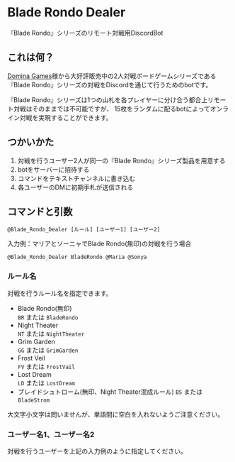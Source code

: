 # Blade Rondo Dealer
『Blade Rondo』シリーズのリモート対戦用DiscordBot

## これは何？
[Domina Games](https://www.dominagames.com/)様から大好評販売中の2人対戦ボードゲームシリーズである
『Blade Rondo』シリーズの対戦をDiscordを通じて行うためのbotです。

『Blade Rondo』シリーズは1つの山札を各プレイヤーに分け合う都合上リモート対戦はそのままでは不可能ですが、
15枚をランダムに配るbotによってオンライン対戦を実現することができます。


## つかいかた
1. 対戦を行うユーザー2人が同一の『Blade Rondo』シリーズ製品を用意する
1. botをサーバーに招待する
1. コマンドをテキストチャンネルに書き込む
1. 各ユーザーのDMに初期手札が送信される

## コマンドと引数
```
@Blade_Rondo_Dealer [ルール] [ユーザー1] [ユーザー2]
```

入力例：マリアとソーニャでBlade Rondo(無印)の対戦を行う場合  
```
@Blade_Rondo_Dealer BladeRondo @Maria @Sonya
```  


### ルール名
対戦を行うルール名を指定できます。
- Blade Rondo(無印)  
  `BR` または `BladeRondo`
- Night Theater  
  `NT` または `NightTheater`
- Grim Garden  
  `GG` または `GrimGarden`
- Frost Veil  
  `FV` または `FrostVail`
- Lost Dream  
  `LD` または `LostDream`
- ブレイドシュトローム(無印、Night Theater混成ルール)
  `BS` または `BladeStrom`
  
大文字小文字は問いませんが、単語間に空白を入れないようご注意ください。
    
### ユーザー名1、ユーザー名2
対戦を行うユーザーを上記の入力例のように指定してください。

